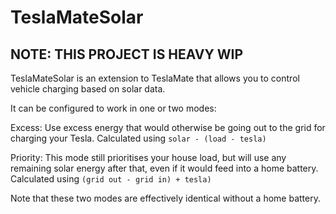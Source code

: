 # TeslaMateSolar

## NOTE: THIS PROJECT IS HEAVY WIP

TeslaMateSolar is an extension to TeslaMate that allows you to control vehicle charging based on solar data.

It can be configured to work in one or two modes:

Excess: Use excess energy that would otherwise be going out to the grid for charging your Tesla. Calculated using `solar - (load - tesla)`

Priority: This mode still prioritises your house load, but will use any remaining solar energy after that, even if it would feed into a home battery. Calculated using `(grid out - grid in) + tesla)`

Note that these two modes are effectively identical without a home battery.
